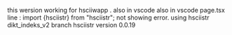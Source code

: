 this wersion working for hsciiwapp . also in vscode
also in vscode page.tsx line :
import {hsciistr} from "hsciistr";
not showing error.
using hsciistr dikt_indeks_v2 branch
hsciistr version 0.0.19
